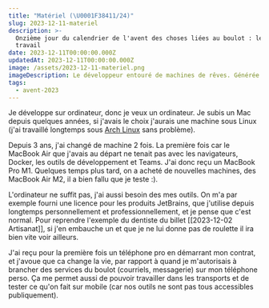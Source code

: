 ```yaml
---
title: "Matériel (\U0001F38411/24)"
slug: 2023-12-11-materiel
description: >-
  Onzième jour du calendrier de l'avent des choses liées au boulot : le lieu de
  travail
date: 2023-12-11T00:00:00.000Z
updatedAt: 2023-12-11T00:00:00.000Z
image: /assets/2023-12-11-materiel.png
imageDescription: Le développeur entouré de machines de rêves. Générée avec SDXL 1.0.
tags:
  - avent-2023
---
```


Je développe sur ordinateur, donc je veux un ordinateur. Je subis un Mac depuis quelques années, si j'avais le choix j'aurais une machine sous Linux (j'ai travaillé longtemps sous [Arch Linux](https://archlinux.org/) sans problème).

Depuis 3 ans, j'ai changé de machine 2 fois. La première fois car le MacBook Air que j'avais au départ ne tenait pas avec les navigateurs, Docker, les outils de développement et Teams. J'ai donc reçu un MacBook Pro M1. Quelques temps plus tard, on a acheté de nouvelles machines, des MacBook Air M2, il a bien fallu que je teste :).

L'ordinateur ne suffit pas, j'ai aussi besoin des mes outils. On m'a par exemple fourni une licence pour les produits JetBrains, que j'utilise depuis longtemps personnellement et professionnellement, et je pense que c'est normal. Pour reprendre l'exemple du dentiste du billet \[\[2023-12-02 Artisanat]], si j'en embauche un et que je ne lui donne pas de roulette il ira bien vite voir ailleurs.

J'ai reçu pour la première fois un téléphone pro en démarrant mon contrat, et j'avoue que ca change la vie, par rapport à quand je m'autorisais à brancher des services du boulot (courriels, messagerie) sur mon téléphone perso. Ça me permet aussi de pouvoir travailler dans les transports et de tester ce qu'on fait sur mobile (car nos outils ne sont pas tous accessibles publiquement).
